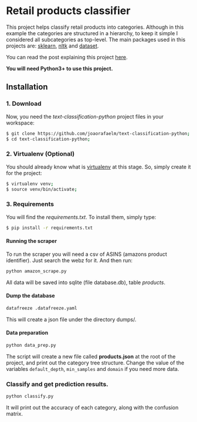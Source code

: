 # Retail products classifier

This project helps classify retail products into categories. Although in this example the categories are structured in a hierarchy, to keep it simple I considered all subcategories as top-level.
The main packages used in this projects are: [sklearn](http://scikit-learn.org), [nltk](http://www.nltk.org) and [dataset](https://dataset.readthedocs.io/en/latest/).

You can read the post explaining this project [here](https://joaorafaelm.github.io/blog/text-classification-with-python).

**You will need Python3+ to use this project.**

## Installation
### 1. Download
Now, you need the *text-classification-python* project files in your workspace:
```bash
$ git clone https://github.com/joaorafaelm/text-classification-python;
$ cd text-classification-python;
```
### 2. Virtualenv (Optional)
You should already know what is [virtualenv](http://www.virtualenv.org/) at this stage. So, simply create it for the project:
```bash
$ virtualenv venv;
$ source venv/bin/activate;
```
### 3. Requirements
You will find the *requirements.txt*. To install them, simply type:
```bash
$ pip install -r requirements.txt
```

#### Running the scraper
To run the scraper you will need a csv of ASINS (amazons product identifier). Just search the webz for it. And then run:
```bash
python amazon_scrape.py
```
All data will be saved into sqlite (file database.db), table *products*.

#### Dump the database
```bash
datafreeze .datafreeze.yaml
```
This will create a json file under the directory dumps/.

#### Data preparation
```bash
python data_prep.py
```
The script will create a new file called **products.json** at the root of the project, and print out the category tree structure. Change the value of the variables `default_depth`, `min_samples` and `domain` if you need more data.

### Classify and get prediction results.
```bash
python classify.py
```
It will print out the accuracy of each category, along with the confusion matrix.
